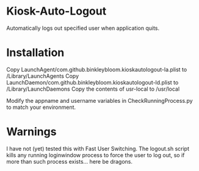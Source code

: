 Kiosk-Auto-Logout
=================

Automatically logs out specified user when application quits.

Installation
============

Copy LaunchAgent/com.github.binkleybloom.kioskautologout-la.plist to /Library/LaunchAgents
Copy LaunchDaemon/com.github.binkleybloom.kioskautologout-ld.plist to /Library/LaunchDaemons
Copy the contents of usr-local to /usr/local

Modify the appname and username variables in CheckRunningProcess.py to match your environment.

Warnings
========

I have not (yet) tested this with Fast User Switching. The logout.sh script kills any running loginwindow process to force the user to log out, so if more than such process exists... here be dragons.
